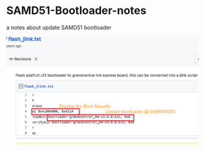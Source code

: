 # SAMD51-Bootloader-notes
a notes about update SAMD51 bootloader

<img src="pic/JlinkBootloaderM4_Notes.png" />

